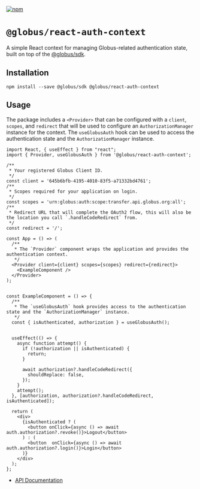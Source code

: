 [![npm](https://img.shields.io/npm/v/@globus/react-auth-context?style=flat-square&logo=npm&color=000&label)](https://www.npmjs.com/package/@globus/react-auth-context)

# `@globus/react-auth-context`

A simple React context for managing Globus-related authentication state, built on top of the [@globus/sdk](https://github.com/globus/globus-sdk-javascript).


## Installation

```
npm install --save @globus/sdk @globus/react-auth-context
```

## Usage

The package includes a `<Provider>` that can be configured with a `client`, `scopes`, and `redirect` that will be used to configure an `AuthorizationManager` instance for the context. The `useGlobusAuth` hook can be used to access the authentication state and the `AuthorizationManager` instance.

```tsx
import React, { useEffect } from "react";
import { Provider, useGlobusAuth } from '@globus/react-auth-context';

/**
 * Your registered Globus Client ID.
 */
const client = '645b6bfb-4195-4010-83f5-a71332bd4761';
/**
 * Scopes required for your application on login.
 */
const scopes = 'urn:globus:auth:scope:transfer.api.globus.org:all';
/**
 * Redirect URL that will complete the OAuth2 flow, this will also be the location you call `.handleCodeRedirect` from.
 */
const redirect = '/';

const App = () => (
  /**
   * The `Provider` component wraps the application and provides the authentication context.
   */
  <Provider client={client} scopes={scopes} redirect={redirect}>
    <ExampleComponent />
  </Provider>
);


const ExampleComponent = () => {
  /**
   * The `useGlobusAuth` hook provides access to the authentication state and the `AuthorizationManager` instance.
   */
  const { isAuthenticated, authorization } = useGlobusAuth();
 

  useEffect(() => {
    async function attempt() {
      if (!authorization || isAuthenticated) {
        return;
      }

      await authorization?.handleCodeRedirect({
        shouldReplace: false,
      });
    }
    attempt();
  }, [authorization, authorization?.handleCodeRedirect, isAuthenticated]);

  return (
    <div>
      {isAuthenticated ? (
        <button onClick={async () => await auth.authorization?.revoke()}>Logout</button>
      ) : (
        <button  onClick={async () => await auth.authorization?.login()}>Login</button>
      )}
    </div>
  );
};
```


- [API Documentation](/docs/globals.md)
